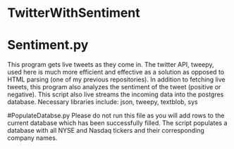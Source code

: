# TwitterWithSentiment

# Sentiment.py
This program gets live tweets as they come in. The twitter API, tweepy, used here is much more efficient and effective as a solution as opposed to HTML parsing (one of my previous repositories). In addition to fetching live tweets, this program also analyzes the sentiment of the tweet (positive or negative). This script also live streams the incoming data into the postgres database.
Necessary libraries include: json, tweepy, textblob, sys

#PopulateDatabse.py
Please do not run this file as you will add rows to the current database which has been successfully filled. The script populates a database with all NYSE and Nasdaq tickers and their corresponding company names.

